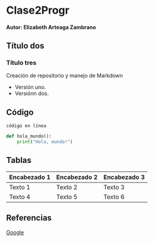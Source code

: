 # Clase2Progr
#### Autor: Elizabeth Arteaga Zambrano
## Título dos
### Título tres
Creación de repositorio y manejo de Markdown
- Versión uno.
- Versiónn dos.

## Código
`código en línea`

```python
def hola_mundo():
    print("Hola, mundo!")
```

## Tablas
| Encabezado 1 | Encabezado 2 | Encabezado 3 |
|--------------|--------------|--------------|
| Texto 1      | Texto 2      | Texto 3      |
| Texto 4      | Texto 5      | Texto 6      |
 




## Referencias

[Google](https://www.google.com)

